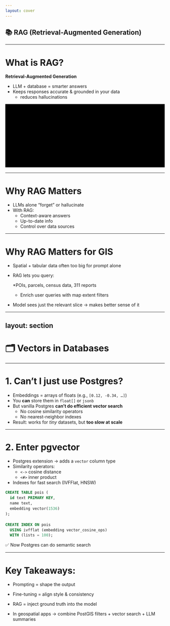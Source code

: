 ```yaml
---
layout: cover
---
```


## 📚 RAG (Retrieval-Augmented Generation)

---

# What is RAG?

**Retrieval-Augmented Generation**  
- LLM + database = smarter answers  
- Keeps responses accurate & grounded in your data  
  - reduces hallucinations 

<img style="height: 200px;" src="/images/rag_workflow.svg">

---

# Why RAG Matters

- LLMs alone “forget” or hallucinate  
- With RAG:  
  - Context-aware answers  
  - Up-to-date info  
  - Control over data sources  

---

# Why RAG Matters for GIS

* Spatial + tabular data often too big for prompt alone

* RAG lets you query:

  *POIs, parcels, census data, 311 reports

  * Enrich user queries with map extent filters

* Model sees just the relevant slice → makes better sense of it


---
layout: section
---

# 🗂️ Vectors in Databases

---

# 1. Can’t I just use Postgres?

- Embeddings = arrays of floats (e.g., `[0.12, -0.34, …]`)
- You **can** store them in `float[]` or `jsonb`
- But vanilla Postgres **can’t do efficient vector search**
  - No cosine similarity operators
  - No nearest-neighbor indexes
- Result: works for *tiny* datasets, but **too slow at scale**

---

# 2. Enter pgvector

- Postgres extension → adds a `vector` column type
- Similarity operators:  
  - `<->` cosine distance  
  - `<#>` inner product  
- Indexes for fast search (IVFFlat, HNSW)

```sql
CREATE TABLE pois (
  id text PRIMARY KEY,
  name text,
  embedding vector(1536)
);

CREATE INDEX ON pois
  USING ivfflat (embedding vector_cosine_ops)
  WITH (lists = 100);
```

✅ Now Postgres can do semantic search

---

# Key Takeaways:

* Prompting = shape the output

* Fine-tuning = align style & consistency

* RAG = inject ground truth into the model

* In geospatial apps → combine PostGIS filters + vector search + LLM summaries
